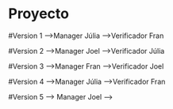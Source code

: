# Proyecto

#Version 1
-->Manager Júlia
-->Verificador Fran

#Version 2
-->Manager Joel
-->Verificador Júlia

#Version 3
-->Manager Fran
-->Verificador Joel

#Version 4
-->Manager Júlia
-->Verificador Fran

#Version 5
--> Manager Joel
--> 
